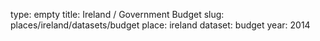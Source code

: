 type: empty
title: Ireland / Government Budget
slug: places/ireland/datasets/budget
place: ireland
dataset: budget
year: 2014
